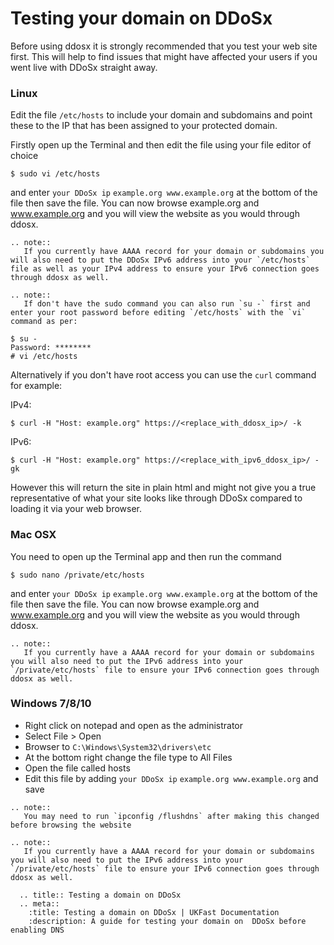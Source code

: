 # Testing your domain on DDoSx

Before using ddosx it is strongly recommended that you test your web site first. This will 
help to find issues that might have affected your users if you went live with DDoSx straight away. 

### Linux

Edit the file `/etc/hosts` to include your domain and subdomains and point these to the IP that has been assigned 
to your protected domain.  

Firstly open up the Terminal and then edit the file using your file editor of choice

```
$ sudo vi /etc/hosts
```

and enter `your DDoSx ip` `example.org www.example.org` at the bottom of the file then save the file. You can now browse example.org and www.example.org and you will view the website as you would through ddosx. 

```eval_rst
.. note::
   If you currently have AAAA record for your domain or subdomains you will also need to put the DDoSx IPv6 address into your `/etc/hosts` file as well as your IPv4 address to ensure your IPv6 connection goes through ddosx as well.
```

```eval_rst
.. note::
   If don't have the sudo command you can also run `su -` first and enter your root password before editing `/etc/hosts` with the `vi` command as per:
```

```
$ su -
Password: ********
# vi /etc/hosts
```

Alternatively if you don't have root access you can use the `curl` command for example:  

IPv4:
```
$ curl -H "Host: example.org" https://<replace_with_ddosx_ip>/ -k
```

IPv6:
```
$ curl -H "Host: example.org" https://<replace_with_ipv6_ddosx_ip>/ -gk
```

However this will return the site in plain html and might not give you a true representative of what your site looks like through DDoSx compared to loading it via your web browser.

### Mac OSX

You need to open up the Terminal app and then run the command

```
$ sudo nano /private/etc/hosts
```

and enter `your DDoSx ip` `example.org www.example.org` at the bottom of the file then save the file. You can now browse example.org and www.example.org and you will view the website as you would through ddosx. 

```eval_rst
.. note::
   If you currently have a AAAA record for your domain or subdomains you will also need to put the IPv6 address into your `/private/etc/hosts` file to ensure your IPv6 connection goes through ddosx as well.
```

### Windows 7/8/10

* Right click on notepad and open as the administrator
* Select File > Open
* Browser to `C:\Windows\System32\drivers\etc`
* At the bottom right change the file type to All Files
* Open the file called hosts
* Edit this file by adding `your DDoSx ip` `example.org www.example.org` and save

```eval_rst
.. note::
   You may need to run `ipconfig /flushdns` after making this changed before browsing the website
```

```eval_rst
.. note::
   If you currently have a AAAA record for your domain or subdomains you will also need to put the IPv6 address into your `/private/etc/hosts` file to ensure your IPv6 connection goes through ddosx as well.
```

```eval_rst
  .. title:: Testing a domain on DDoSx 
  .. meta::
    :title: Testing a domain on DDoSx | UKFast Documentation 
    :description: A guide for testing your domain on  DDoSx before enabling DNS
```

